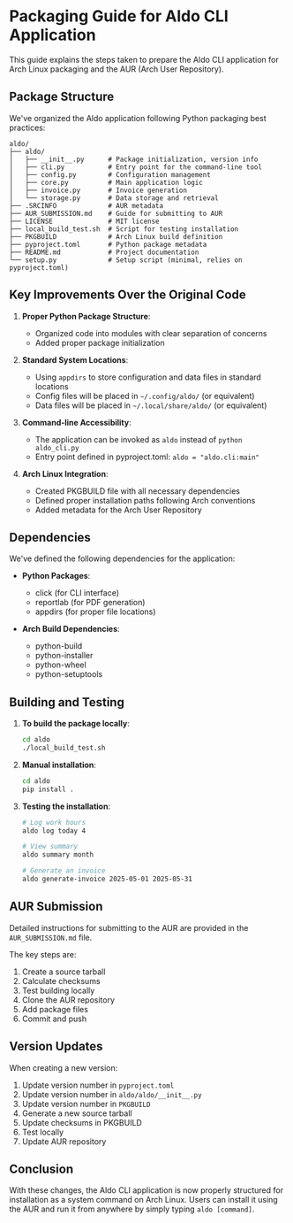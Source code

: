 # Packaging Guide for Aldo CLI Application

This guide explains the steps taken to prepare the Aldo CLI application for Arch Linux packaging and the AUR (Arch User Repository).

## Package Structure

We've organized the Aldo application following Python packaging best practices:

```
aldo/
├── aldo/
│   ├── __init__.py      # Package initialization, version info
│   ├── cli.py           # Entry point for the command-line tool
│   ├── config.py        # Configuration management
│   ├── core.py          # Main application logic
│   ├── invoice.py       # Invoice generation
│   └── storage.py       # Data storage and retrieval
├── .SRCINFO             # AUR metadata
├── AUR_SUBMISSION.md    # Guide for submitting to AUR
├── LICENSE              # MIT license
├── local_build_test.sh  # Script for testing installation
├── PKGBUILD             # Arch Linux build definition
├── pyproject.toml       # Python package metadata
├── README.md            # Project documentation
└── setup.py             # Setup script (minimal, relies on pyproject.toml)
```

## Key Improvements Over the Original Code

1. **Proper Python Package Structure**: 
   - Organized code into modules with clear separation of concerns
   - Added proper package initialization

2. **Standard System Locations**:
   - Using `appdirs` to store configuration and data files in standard locations
   - Config files will be placed in `~/.config/aldo/` (or equivalent)
   - Data files will be placed in `~/.local/share/aldo/` (or equivalent)

3. **Command-line Accessibility**:
   - The application can be invoked as `aldo` instead of `python aldo_cli.py`
   - Entry point defined in pyproject.toml: `aldo = "aldo.cli:main"`

4. **Arch Linux Integration**:
   - Created PKGBUILD file with all necessary dependencies
   - Defined proper installation paths following Arch conventions
   - Added metadata for the Arch User Repository

## Dependencies

We've defined the following dependencies for the application:

- **Python Packages**:
  - click (for CLI interface)
  - reportlab (for PDF generation)
  - appdirs (for proper file locations)

- **Arch Build Dependencies**:
  - python-build
  - python-installer
  - python-wheel
  - python-setuptools

## Building and Testing

1. **To build the package locally**:
   ```bash
   cd aldo
   ./local_build_test.sh
   ```

2. **Manual installation**:
   ```bash
   cd aldo
   pip install .
   ```

3. **Testing the installation**:
   ```bash
   # Log work hours
   aldo log today 4
   
   # View summary
   aldo summary month
   
   # Generate an invoice
   aldo generate-invoice 2025-05-01 2025-05-31
   ```

## AUR Submission

Detailed instructions for submitting to the AUR are provided in the `AUR_SUBMISSION.md` file. 

The key steps are:
1. Create a source tarball
2. Calculate checksums
3. Test building locally
4. Clone the AUR repository
5. Add package files
6. Commit and push

## Version Updates

When creating a new version:

1. Update version number in `pyproject.toml`
2. Update version number in `aldo/aldo/__init__.py`
3. Update version number in `PKGBUILD`
4. Generate a new source tarball
5. Update checksums in PKGBUILD
6. Test locally
7. Update AUR repository

## Conclusion

With these changes, the Aldo CLI application is now properly structured for installation as a system command on Arch Linux. Users can install it using the AUR and run it from anywhere by simply typing `aldo [command]`.